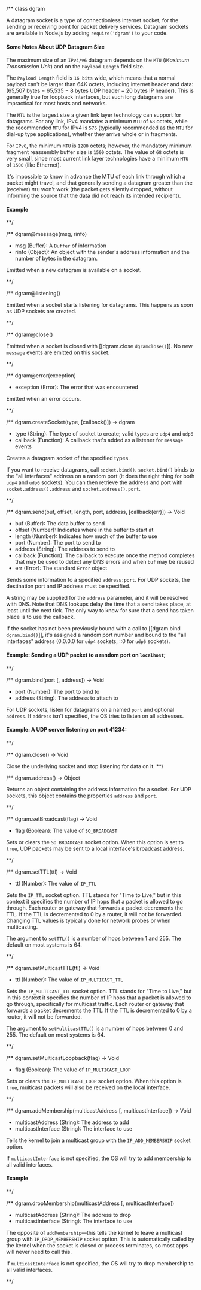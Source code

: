 /**
class dgram

A datagram socket is a type of connectionless Internet socket, for the sending or receiving point for packet delivery services. Datagram sockets are available in Node.js by adding `require('dgram')` to your code.

#### Some Notes About UDP Datagram Size

The maximum size of an `IPv4/v6` datagram depends on the `MTU` (_Maximum Transmission Unit_) and on the `Payload Length` field size.

The `Payload Length` field is `16 bits` wide, which means that a normal payload can't be larger than 64K octets, including internet header and data: (65,507 bytes = 65,535 − 8 bytes UDP header − 20 bytes IP header). This is generally true for loopback interfaces, but such long datagrams are impractical for most hosts and networks.

The `MTU` is the largest size a given link layer technology can support for datagrams. For any link, IPv4 mandates a minimum `MTU` of `68` octets, while the recommended `MTU` for IPv4 is `576` (typically recommended as the `MTU` for dial-up type applications), whether they arrive whole or in fragments.

For `IPv6`, the minimum `MTU` is `1280` octets; however, the mandatory minimum fragment reassembly buffer size is `1500` octets. The value of `68` octets is very small, since most current link layer technologies have a minimum `MTU` of `1500` (like Ethernet).

<Note>It's impossible to know in advance the MTU of each link through which a packet might travel, and that generally sending a datagram greater than the (receiver) `MTU` won't work (the packet gets silently dropped, without informing the source that the data did not reach its intended recipient).</Note>

#### Example
		
<script src='http://snippets.c9.io/github.com/c9/nodemanual.org-examples/nodejs_ref_guide/dgram/dgram.js?linestart=3&lineend=0&showlines=false' defer='defer'></script>

**/

/**
dgram@message(msg, rinfo)
- msg (Buffer): A `Buffer` of information
- rinfo (Object): An object with the sender's address information and the number of bytes in the datagram. 

Emitted when a new datagram is available on a socket. 


**/ 


/**
dgram@listening()

Emitted when a socket starts listening for datagrams. This happens as soon as UDP sockets are created.

**/ 

/**
dgram@close()

Emitted when a socket is closed with [[dgram.close `dgramclose()`]].  No new `message` events are emitted on this socket.

**/ 

/**
dgram@error(exception)
- exception (Error): The error that was encountered

Emitted when an error occurs.

**/ 

/**
dgram.createSocket(type, [callback()]) -> dgram
- type (String):  The type of socket to create; valid types are `udp4` and `udp6`
- callback (Function): A callback that's added as a listener for `message` events

Creates a datagram socket of the specified types.

If you want to receive datagrams, call `socket.bind()`. `socket.bind()` binds to the "all interfaces" address on a random port (it does the right thing for both `udp4` and `udp6` sockets). You can then retrieve the address and port with `socket.address().address` and `socket.address().port`.


**/ 

/**
dgram.send(buf, offset, length, port, address, [callback(err)]) -> Void
- buf (Buffer): The data buffer to send
- offset (Number):  Indicates where in the buffer to start at
- length (Number):  Indicates how much of the buffer to use
- port (Number):  The port to send to
- address (String):  The address to send to
- callback (Function): The callback to execute once the method completes that may be used to detect any DNS errors and when `buf` may be reused
- err (Error): The standard `Error` object 

Sends some information to a specified `address:port`. For UDP sockets, the destination port and IP address must be specified.  

A string may be supplied for the `address` parameter, and it will be resolved with DNS. Note that DNS lookups delay the time that a send takes place, at least until the next tick.  The only way to know for sure that a send has taken place
is to use the callback.

If the socket has not been previously bound with a call to [[dgram.bind `dgram.bind()`]], it's assigned a random port number and bound to the "all interfaces" address (0.0.0.0 for `udp4` sockets, ::0 for `udp6` sockets).

#### Example: Sending a UDP packet to a random port on `localhost`;

<script src='http://snippets.c9.io/github.com/c9/nodemanual.org-examples/nodejs_ref_guide/dgram/dgram.send.js?linestart=3&lineend=0&showlines=false' defer='defer'></script>

**/ 


/**
dgram.bind(port [, address]) -> Void
- port (Number): The port to bind to
- address (String): The address to attach to

For UDP sockets, listen for datagrams on a named `port` and optional `address`. If `address` isn't specified, the OS tries to listen on all addresses.

#### Example: A UDP server listening on port 41234:

<script src='http://snippets.c9.io/github.com/c9/nodemanual.org-examples/nodejs_ref_guide/dgram/dgram.bind.js?linestart=3&lineend=0&showlines=false' defer='defer'></script>

**/ 


/**
dgram.close() -> Void

Close the underlying socket and stop listening for data on it.
**/ 


/**
dgram.address() -> Object

Returns an object containing the address information for a socket.  For UDP sockets, this object contains the properties `address` and `port`.

**/ 


/**
dgram.setBroadcast(flag) -> Void
- flag (Boolean): The value of `SO_BROADCAST`

Sets or clears the `SO_BROADCAST` socket option.  When this option is set to `true`, UDP packets may be sent to a local interface's broadcast address.



**/ 


/**
dgram.setTTL(ttl) -> Void
- ttl (Number): The value of `IP_TTL`

Sets the `IP_TTL` socket option. TTL stands for "Time to Live," but in this context it specifies the number of IP hops that a packet is allowed to go through. Each router or gateway that forwards a packet decrements the TTL.  If the TTL is decremented to 0 by a router, it will not be forwarded.  Changing TTL values is typically done for network probes or when multicasting.

The argument to `setTTL()` is a number of hops between 1 and 255.  The default on most systems is 64.


**/ 


/**
dgram.setMulticastTTL(ttl) -> Void
- ttl (Number): The value of `IP_MULTICAST_TTL` 

Sets the `IP_MULTICAST_TTL` socket option.  TTL stands for "Time to Live," but in this context it specifies the number of IP hops that a packet is allowed to go through, specifically for multicast traffic.  Each router or gateway that forwards a packet decrements the TTL. If the TTL is decremented to 0 by a router, it will not be forwarded.

The argument to `setMulticastTTL()` is a number of hops between 0 and 255.  The default on most systems is 64.


**/ 


/**
dgram.setMulticastLoopback(flag) -> Void
- flag (Boolean):  The value of `IP_MULTICAST_LOOP`

Sets or clears the `IP_MULTICAST_LOOP` socket option.  When this option is `true`, multicast packets will also be received on the local interface.


**/ 


/**
dgram.addMembership(multicastAddress [, multicastInterface]) -> Void
- multicastAddress (String): The address to add
- multicastInterface (String): The interface to use

Tells the kernel to join a multicast group with the `IP_ADD_MEMBERSHIP` socket option.

If `multicastInterface` is not specified, the OS will try to add membership to all valid interfaces.

#### Example

<script src='http://snippets.c9.io/github.com/c9/nodemanual.org-examples/nodejs_ref_guide/dgram/dgram.addMembership.js?linestart=3&lineend=0&showlines=false' defer='defer'></script>

**/ 


/**
dgram.dropMembership(multicastAddress [, multicastInterface])
- multicastAddress (String): The address to drop
- multicastInterface (String): The interface to use

The opposite of `addMembership`—this tells the kernel to leave a multicast group with `IP_DROP_MEMBERSHIP` socket option. This is automatically called by the kernel when the socket is closed or process terminates, so most apps will never need to call this.

If `multicastInterface` is not specified, the OS will try to drop membership to all valid interfaces.

**/ 

